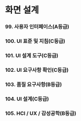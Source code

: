 # 화면 설계

### 99. 사용자 인터페이스(A등급)

### 100. UI 표준 및 지침(C등급)

### 101. UI 설계 도구(C등급)

### 102. UI 요구사항 확인(C등급)

### 103. 품질 요구사항(B등급)

### 104. UI 설계(C등급)

### 105. HCI / UX / 감성공학(B등급)
